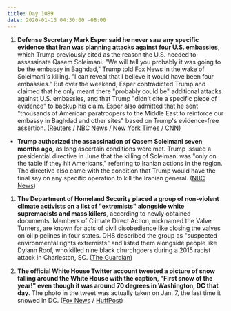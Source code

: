 ```yaml
---
title: Day 1089
date: 2020-01-13 04:30:00 -08:00
---
```


1. **Defense Secretary Mark Esper said he never saw any specific evidence that Iran was planning attacks against four U.S. embassies**, which Trump previously cited as the reason the U.S. needed to assassinate Qasem Soleimani. "We will tell you probably it was going to be the embassy in Baghdad," Trump told Fox News in the wake of Soleimani's killing. "I can reveal that I believe it would have been four embassies." But over the weekend, Esper contradicted Trump and claimed that he only meant there "probably could be" additional attacks against U.S. embassies, and that Trump "didn’t cite a specific piece of evidence" to backup his claim. Esper also admitted that he sent "thousands of American paratroopers to the Middle East to reinforce our embassy in Baghdad and other sites" based on Trump's evidence-free assertion. ([Reuters](https://www.reuters.com/article/us-iraq-security-usa/pentagon-chief-says-no-specific-evidence-iran-was-plotting-to-attack-four-u-s-embassies-idUSKBN1ZB0KM) / [NBC News](https://www.nbcnews.com/politics/national-security/esper-said-he-didn-t-see-intelligence-backing-trump-claim-n1114166) / [New York Times](https://www.nytimes.com/2020/01/12/us/politics/trump-suleimani-explanations.html) / [CNN](https://www.cnn.com/2020/01/13/politics/donald-trump-iran-soleimani-iraq-schiff-democrats-intelligence/index.html))

* **Trump authorized the assassination of Qasem Soleimani seven months ago**, as long ascertain conditions were met. Trump issued a presidential directive in June that the killing of Soleimani was "only on the table if they hit Americans," referring to Iranian actions in the region. The directive also came with the condition that Trump would have the final say on any specific operation to kill the Iranian general. ([NBC News](https://www.nbcnews.com/politics/national-security/trump-authorized-soleimani-s-killing-7-months-ago-conditions-n1113271))

1. **The Department of Homeland Security placed a group of non-violent climate activists on a list of "extremists" alongside white supremacists and mass killers**, according to newly obtained documents. Members of Climate Direct Action, nicknamed the Valve Turners, are known for acts of civil disobedience like closing the valves on oil pipelines in four states. DHS described the group as "suspected environmental rights extremists" and listed them alongside people like Dylann Roof, who killed nine black churchgoers during a 2015 racist attack in Charleston, SC. ([The Guardian](https://www.theguardian.com/environment/2020/jan/13/us-listed-climate-activist-group-extremists))

2. **The official White House Twitter account tweeted a picture of snow falling around the White House with the caption, "First snow of the year!" even though it was around 70 degrees in Washington, DC that day**. The photo in the tweet was actually taken on Jan. 7, the last time it snowed in DC. ([Fox News](https://www.foxnews.com/politics/white-houses-first-snow-of-the-year-tweet-baffles-washington-dc-residents) / [HuffPost](https://www.huffpost.com/entry/white-house-snow-lie_n_5e1bd82ac5b6640ec3d69162))